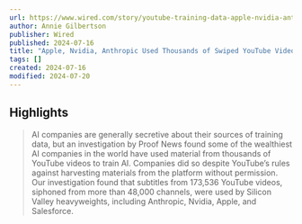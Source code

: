 ```yaml
---
url: https://www.wired.com/story/youtube-training-data-apple-nvidia-anthropic/
author: Annie Gilbertson
publisher: Wired
published: 2024-07-16
title: "Apple, Nvidia, Anthropic Used Thousands of Swiped YouTube Videos to Train AI"
tags: []
created: 2024-07-16
modified: 2024-07-20
---
```


## Highlights

> AI companies are generally secretive about their sources of training data, but an investigation by Proof News found some of the wealthiest AI companies in the world have used material from thousands of YouTube videos to train AI. Companies did so despite YouTube’s rules against harvesting materials from the platform without permission. Our investigation found that subtitles from 173,536 YouTube videos, siphoned from more than 48,000 channels, were used by Silicon Valley heavyweights, including Anthropic, Nvidia, Apple, and Salesforce.

